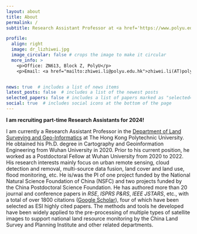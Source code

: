 ```yaml
---
layout: about
title: About
permalink: /
subtitle: Research Assistant Professor at <a href='https://www.polyu.edu.hk/'>The Hong Kong Polytechnic University</a>

profile:
  align: right
  image: dr_lizhiwei.jpg
  image_circular: false # crops the image to make it circular
  more_info: >
    <p>Office: ZN613, Block Z, PolyU</p>
    <p>Email: <a href="mailto:zhiwei.li@polyu.edu.hk">zhiwei.li(AT)polyu.edu.hk</a></p>


news: true  # includes a list of news items
latest_posts: false  # includes a list of the newest posts
selected_papers: false # includes a list of papers marked as "selected={true}"
social: true  # includes social icons at the bottom of the page
---
```


**I am recruiting part-time Research Assistants for 2024!**

I am currently a Research Assistant Professor in the <a href='https://www.polyu.edu.hk/lsgi/'>Department of Land Surveying and Geo-Informatics</a> at The Hong Kong Polytechnic University. He obtained his Ph.D. degree in Cartography and Geoinformation Engineering from Wuhan University in 2020. Prior to his current position, he worked as a Postdoctoral Fellow at Wuhan University from 2020 to 2022. His research interests mainly focus on urban remote sensing, cloud detection and removal, multi-source data fusion, land cover and land use, flood monitoring, etc. He is/was the PI of one project funded by the National Natural Science Foundation of China (NSFC) and two projects funded by the China Postdoctoral Science Foundation. He has authored more than 20 journal and conference papers in *RSE*, *ISPRS P&RS*, *IEEE JSTARS*, etc., with a total of over 1800 citations (<a href='https://scholar.google.com/citations?user=SlXpfWMAAAAJ'>Google Scholar</a>), four of which have been selected as ESI highly cited papers. The methods and tools he developed have been widely applied to the pre-processing of multiple types of satellite images to support national land resource monitoring by the China Land Survey and Planning Institute and other related departments.

